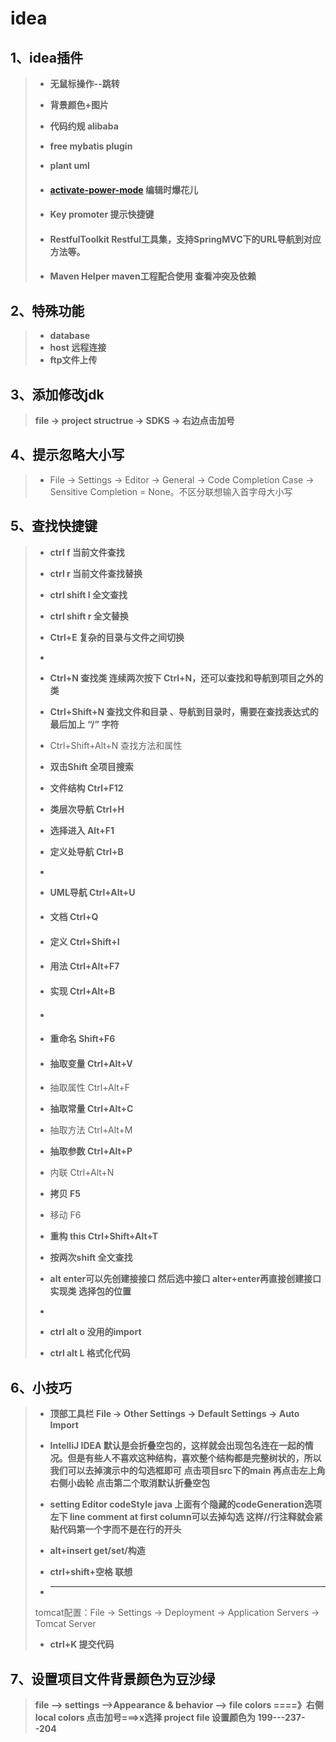 # **idea**

## **1、idea插件**



>- **无鼠标操作--跳转**
>
>- **背景颜色+图片**
>
>- **代码约规 alibaba**
>
>- **free mybatis plugin**
>
>- **plant uml**
>
>- #### **[activate-power-mode](https://github.com/ViceFantasyPlace/activate-power-mode)   编辑时爆花儿**
>
>- #### **Key promoter 提示快捷键**
>
>- #### **RestfulToolkit      Restful工具集，支持SpringMVC下的URL导航到对应方法等。**
>
>- #### **Maven Helper   maven工程配合使用 查看冲突及依赖**



## **2、特殊功能**

>- **database**
>- **host 远程连接**
>- **ftp文件上传**



## **3、添加修改jdk**

>**file   ->    project structrue   ->    SDKS    ->    右边点击加号**



## **4、提示忽略大小写**

>- File -> Settings -> Editor -> General -> Code Completion Case -> Sensitive Completion = None。不区分联想输入首字母大小写 



## **5、查找快捷键**

> - **ctrl f 当前文件查找**
>
> - **ctrl r 当前文件查找替换**
>
> - **ctrl shift l 全文查找**
>
> - **ctrl shift r 全文替换**
>
> - **Ctrl+E   复杂的目录与文件之间切换**
>
> - ​
>
> - **Ctrl+N  查找类    连续两次按下 Ctrl+N，还可以查找和导航到项目之外的类**
>
> - **Ctrl+Shift+N   查找文件和目录    、导航到目录时，需要在查找表达式的最后加上 “/” 字符**
>
> -  Ctrl+Shift+Alt+N   查找方法和属性
>
> - **双击Shift      全项目搜索**
>
> - **文件结构    Ctrl+F12**
>
> - **类层次导航    Ctrl+H**
>
> - **选择进入    Alt+F1**
>
> - **定义处导航    Ctrl+B**
>
> - ​
>
> - **UML导航    Ctrl+Alt+U**
>
> - #### **文档    Ctrl+Q**
>
> - #### **定义    Ctrl+Shift+I**
>
> - #### **用法    Ctrl+Alt+F7**
>
> - #### **实现    Ctrl+Alt+B**
>
> - #### 
>
> - #### 重命名    Shift+F6    
>
> - #### **抽取变量    Ctrl+Alt+V**
>
> - 抽取属性    Ctrl+Alt+F    
>
> - **抽取常量    Ctrl+Alt+C**
>
> - 抽取方法    Ctrl+Alt+M    
>
> - **抽取参数    Ctrl+Alt+P**
>
> - 内联    Ctrl+Alt+N    
>
> - **拷贝    F5**
>
> - 移动    F6    
>
> - **重构 this    Ctrl+Shift+Alt+T**
>
>
> - **按两次shift 全文查找**
> - **alt enter可以先创建接接口 然后选中接口 alter+enter再直接创建接口实现类 选择包的位置**
> - ​
> - **ctrl alt o 没用的import**
> - **ctrl alt L 格式化代码**



## **6、小技巧**

>- **顶部工具栏  File -> Other Settings -> Default Settings -> Auto Import**
>
>- **IntelliJ IDEA 默认是会折叠空包的，这样就会出现包名连在一起的情况。但是有些人不喜欢这种结构，喜欢整个结构都是完整树状的，所以我们可以去掉演示中的勾选框即可**
>  **点击项目src下的main 再点击左上角右侧小齿轮 点击第二个取消默认折叠空包**
>
>- **setting  Editor codeStyle java 上面有个隐藏的codeGeneration选项**
>  **左下 line comment at first column可以去掉勾选 这样//行注释就会紧贴代码第一个字而不是在行的开头**
>
>- **alt+insert get/set/构造**
>
>- **ctrl+shift+空格 联想**
>
>- ****
>
>  tomcat配置：File -> Settings -> Deployment -> Application Servers -> Tomcat Server 
>
>- **ctrl+K 提交代码**

## **7、设置项目文件背景颜色为豆沙绿**

>**file --> settings  -->Appearance & behavior --> file colors ====》右侧  local colors  点击加号===>x选择  project file   设置颜色为   199---237--204**

